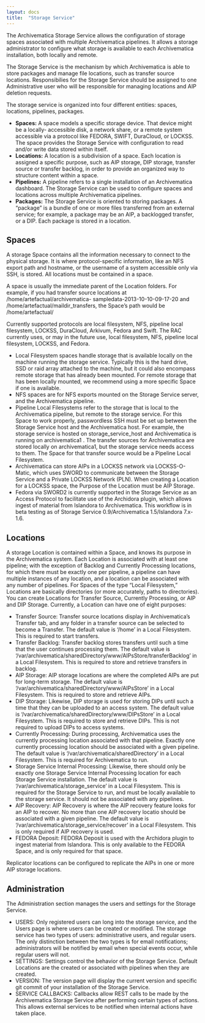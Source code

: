 ```yaml
---
layout: docs
title:  "Storage Service"
---
```


The Archivematica Storage Service allows the configuration of storage spaces associated with multiple Archivematica pipelines. It allows a storage administrator to configure what storage is available to each Archivematica installation, both locally and remote.

The Storage Service is the mechanism by which Archivematica is able to store packages and manage file locations, such as transfer source locations. Responsibilies for the Storage Service should be assigned to one Administrative user who will be responsible for managing locations and AIP deletion requests.

The storage service is organized into four different entities: spaces, locations, pipelines, packages.

*	**Spaces:** A space models a specific storage device. That device might be a locally- accessible disk, a network share, or a remote system accessible via a protocol like FEDORA, SWIFT, DuraCloud, or LOCKSS. The space provides the Storage Service with configuration to read and/or write data stored within itself.
*	**Locations:** A location is a subdivision of a space. Each location is assigned a specific purpose, such as AIP storage, DIP storage, transfer source or transfer backlog, in order to provide an organized way to structure content within a space.
*	**Pipelines:** A pipeline refers to a single installation of an Archivematica dashboard. The Storage Service can be used to configure spaces and locations across multiple Archivematica pipelines.
*	**Packages:** The Storage Service is oriented to storing packages. A “package” is a bundle of one or more files transferred from an external service; for example, a package may be an AIP, a backlogged transfer, or a DIP. Each package is stored in a location.


## Spaces
A storage Space contains all the information necessary to connect to the physical storage. It is where protocol-specific information, like an NFS export path and hostname, or the username of a system accessible only via SSH, is stored. All locations must be contained in a space.

A space is usually the immediate parent of the Location folders. For example, if you had transfer source locations at /home/artefactual/archivematica- sampledata-2013-10-10-09-17-20 and /home/artefactual/maildir_transfers, the Space’s path would be /home/artefactual/

Currently supported protocols are local filesystem, NFS, pipeline local filesystem, LOCKSS, DuraCloud, Arkivum, Fedora and Swift. The RAC currently uses, or may in the future use, local filesystem, NFS, pipeline local filesystem, LOCKSS, and Fedora.

*	Local Filesystem spaces handle storage that is available locally on the machine running the storage service. Typically this is the hard drive, SSD or raid array attached to the machine, but it could also encompass remote storage that has already been mounted. For remote storage that has been locally mounted, we recommend using a more specific Space if one is available.
*	NFS spaces are for NFS exports mounted on the Storage Service server, and the Archivematica pipeline.
*	Pipeline Local Filesystems refer to the storage that is local to the Archivematica pipeline, but remote to the storage service. For this Space to work properly, passwordless SSH must be set up between the Storage Service host and the Archivematica host. For example, the storage service is hosted on storage_service_host and Archivematica is running on archivematica1 . The transfer sources for Archivematica are stored locally on archivematica1, but the storage service needs access to them. The Space for that transfer source would be a Pipeline Local Filesystem.
*	Archivematica can store AIPs in a LOCKSS network via LOCKSS-O-Matic, which uses SWORD to communicate between the Storage Service and a Private LOCKSS Network (PLN). When creating a Location for a LOCKSS space, the Purpose of the Location must be AIP Storage.
*	Fedora via SWORD2 is currently supported in the Storage Service as an Access Protocol to facilitate use of the Archidora plugin, which allows ingest of material from Islandora to Archivematica. This workflow is in beta testing as of Storage Service 0.9/Archivematica 1.5/Islandora 7.x-1.6.


## Locations

A storage Location is contained within a Space, and knows its purpose in the Archivematica system. Each Location is associated with at least one pipeline; with the exception of Backlog and Currently Processing locations, for which there must be exactly one per pipeline, a pipeline can have multiple instances of any location, and a location can be associated with any number of pipelines. For Spaces of the type “Local Filesystem,” Locations are basically directories (or more accurately, paths to directories). You can create Locations for Transfer Source, Currently Processing, or AIP and DIP Storage. Currently, a Location can have one of eight purposes:

*	Transfer Source: Transfer source locations display in Archivematica’s Transfer tab, and any folder in a transfer source can be selected to become a Transfer. The default value is ‘/home’ in a Local Filesystem. This is required to start transfers.
*	Transfer Backlog: Transfer backlog stores transfers until such a time that the user continues processing them. The default value is ‘/var/archivematica/sharedDirectory/www/AIPsStore/transferBacklog’ in a Local Filesystem. This is required to store and retrieve transfers in backlog.
*	AIP Storage: AIP storage locations are where the completed AIPs are put for long-term storage. The default value is ‘/var/archivematica/sharedDirectory/www/AIPsStore’ in a Local Filesystem. This is required to store and retrieve AIPs.
*	DIP Storage: Likewise, DIP storage is used for storing DIPs until such a time that they can be uploaded to an access system. The default value is ‘/var/archivematica/sharedDirectory/www/DIPsStore’ in a Local Filesystem. This is required to store and retrieve DIPs. This is not required to upload DIPs to access systems.
*	Currently Processing: During processing, Archivematica uses the currently processing location associated with that pipeline. Exactly one currently processing location should be associated with a given pipeline. The default value is ‘/var/archivematica/sharedDirectory’ in a Local Filesystem. This is required for Archivematica to run.
*	Storage Service Internal Processing: Likewise, there should only be exactly one Storage Service Internal Processing location for each Storage Service installation. The default value is ‘/var/archivematica/storage_service’ in a Local Filesystem. This is required for the Storage Service to run, and must be locally available to the storage service. It should not be associated with any pipelines.
*	AIP Recovery: AIP Recovery is where the AIP recovery feature looks for an AIP to recover. No more than one AIP recovery locatio should be associated with a given pipeline. The default value is ‘/var/archivematica/storage_service/recover’ in a Local Filesystem. This is only required if AIP recovery is used.
*	FEDORA Deposit: FEDORA Deposit is used with the Archidora plugin to ingest material from Islandora. This is only available to the FEDORA Space, and is only required for that space.

Replicator locations can be configured to replicate the AIPs in one or more AIP storage locations.

## Administration
The Administration section manages the users and settings for the Storage Service.

*	USERS: Only registered users can long into the storage service, and the Users page is where users can be created or modified. The storage service has two types of users: administrative users, and regular users. The only distinction between the two types is for email notifications; administrators will be notified by email when special events occur, while regular users will not.
*	SETTINGS: Settings control the behavior of the Storage Service. Default Locations are the created or associated with pipelines when they are created.
*	VERSION: The version page will display the current version and specific git commit of your installation of the Storage Service.
*	SERVICE CALLBACKS: Callbacks allow REST calls to be made by the Archivematica Storage Service after performing certain types of actions. This allows external services to be notified when internal actions have taken place.

